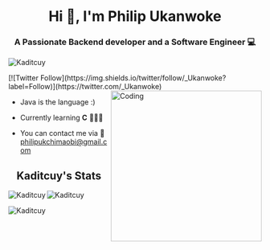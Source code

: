<h1 align = "center">Hi 👋, I'm Philip Ukanwoke</h1>
<h3 align = "center">A Passionate Backend developer and a Software Engineer 💻</h1>

<p align="left"> <img src="https://komarev.com/ghpvc/?username=Kaditcuy&label=Profile%20views&color=0e75b6&style=flat" alt="Kaditcuy" /> </p>
[![Twitter Follow](https://img.shields.io/twitter/follow/_Ukanwoke?label=Follow)](https://twitter.com/_Ukanwoke)
<img align="right" alt="Coding" width="300" src="https://user-images.githubusercontent.com/100276450/179911996-cc4055ec-bf41-442e-980b-7f9457f74fdd.gif">

* Java is the language :)

* Currently learning **C** 👩🏾‍💻

* You can contact me via 📧philipukchimaobi@gmail.com

<h2 align="center"> Kaditcuy's  Stats </h2>
 
<p><img align="left" src="https://github-readme-stats.vercel.app/api/top-langs?username=Kaditcuy&show_icons=true&locale=en&layout=compact" alt="Kaditcuy" /></p>

<p>&nbsp;<img align="left" src="https://github-readme-stats.vercel.app/api?username=Kaditcuy&show_icons=true&locale=en" alt="Kaditcuy" /></p>

<p><img align="center" src="https://github-readme-streak-stats.herokuapp.com/?user=Kaditcuy&" alt="Kaditcuy" /></p> 


